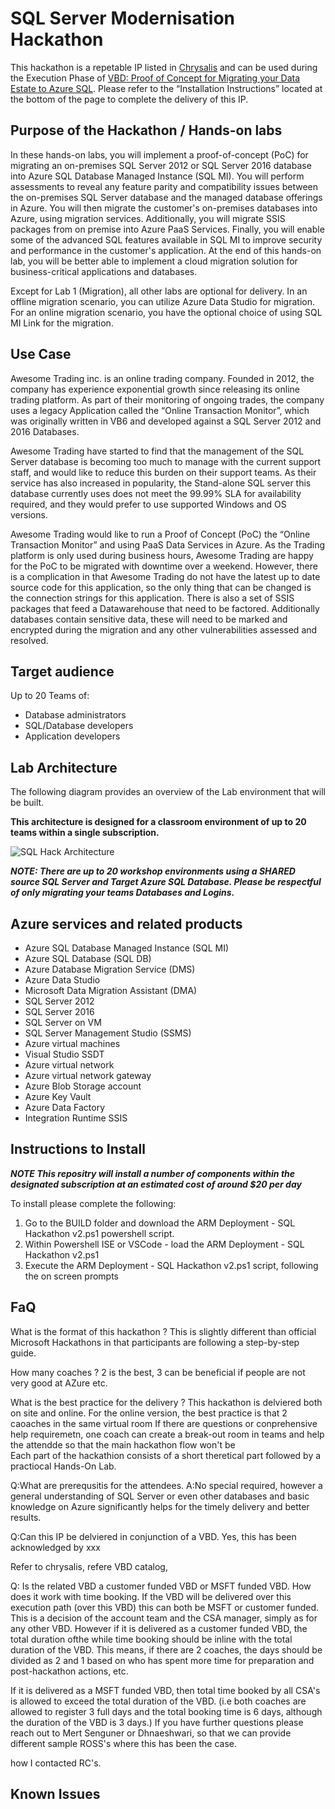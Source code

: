 # SQL Server Modernisation Hackathon #
This hackathon is a repetable IP listed in [Chrysalis](https://chrysalis.microsoft.com/) and can be used during the Execution Phase of [VBD: Proof of Concept for Migrating your Data Estate to Azure SQL](https://chrysalis.microsoft.com/Projects/993 "VBD: Proof of Concept for Migrating your Data Estate to Azure SQL").
Please refer to the “Installation Instructions” located at the bottom of the page to complete the delivery of this IP.

## Purpose of the Hackathon / Hands-on labs ##
In these hands-on labs, you will implement a proof-of-concept (PoC) for migrating an on-premises SQL Server 2012 or SQL Server 2016 database into Azure SQL Database Managed Instance (SQL MI). You will perform assessments to reveal any feature parity and compatibility issues between the on-premises SQL Server database and the managed database offerings in Azure. You will then migrate the customer's on-premises databases into Azure, using migration services. Additionally, you will migrate SSIS packages from on premise into Azure PaaS Services. Finally, you will enable some of the advanced SQL features available in SQL MI to improve security and performance in the customer's application.
At the end of this hands-on lab, you will be better able to implement a cloud migration solution for business-critical applications and databases. 

Except for Lab 1 (Migration), all other labs are optional for delivery. In an offline migration scenario, you can utilize Azure Data Studio for migration. For an online migration scenario, you have the optional choice of using SQL MI Link for the migration.

## Use Case ##
Awesome Trading inc. is an online trading company. Founded in 2012, the company has experience exponential growth since releasing its online trading platform. As part of their monitoring of ongoing trades, the company uses a legacy Application called the “Online Transaction Monitor”, which was originally written in VB6 and developed against a SQL Server 2012 and 2016 Databases.

Awesome Trading have started to find that the management of the SQL Server database is becoming too much to manage with the current support staff, and would like to reduce this burden on their support teams. As their service has also increased in popularity, the Stand-alone SQL server this database currently uses does not meet the 99.99% SLA for availability required, and they would prefer to use supported Windows and OS versions.

Awesome Trading would like to run a Proof of Concept (PoC) the “Online Transaction Monitor” and using PaaS Data Services in Azure. As the Trading platform is only used during business hours, Awesome Trading are happy for the PoC to be migrated with downtime over a weekend. However, there is a complication in that Awesome Trading do not have the latest up to date source code for this application, so the only thing that can be changed is the connection strings for this application. There is also a set of SSIS packages that feed a Datawarehouse that need to be factored. Additionally databases contain sensitive data, these  will need to be marked and encrypted during the migration and any other vulnerabilities assessed and resolved.

## Target audience ##

Up to 20 Teams of:

* Database administrators
* SQL/Database developers
* Application developers

## Lab Architecture ##

The following diagram provides an overview of the Lab environment that will be built.

**This architecture is designed for a classroom environment of up to 20 teams within a single subscription.**

![SQL Hack Architecture](https://github.com/markjones-msft/SQL-Hackathon/raw/master/Hands-On%20Lab/SQLHack%20Architecture.png "SQL Hack Architecture")

***NOTE: There are up to 20 workshop environments using a SHARED source SQL Server and Target Azure SQL Database. Please be respectful of only migrating your teams Databases and Logins.***

## Azure services and related products ##
* Azure SQL Database Managed Instance (SQL MI)
* Azure SQL Database (SQL DB)
* Azure Database Migration Service (DMS)
* Azure Data Studio
* Microsoft Data Migration Assistant (DMA)
* SQL Server 2012
* SQL Server 2016
* SQL Server on VM
* SQL Server Management Studio (SSMS)
* Azure virtual machines
* Visual Studio SSDT
* Azure virtual network
* Azure virtual network gateway
* Azure Blob Storage account
* Azure Key Vault
* Azure Data Factory
* Integration Runtime SSIS

## Instructions to Install ##

***NOTE This repositry will install a number of components within the designated subscription at an estimated cost of around $20 per day***

To install please complete the following:
1. Go to the BUILD folder and download the ARM Deployment - SQL Hackathon v2.ps1 powershell script.
2. Within Powershell ISE or VSCode - load the ARM Deployment - SQL Hackathon v2.ps1
3. Execute the ARM Deployment - SQL Hackathon v2.ps1 script, following the on screen prompts


 ## FaQ ##
What is the format of this hackathon ?
This is slightly different than official Microsoft Hackathons in that participants are following a step-by-step guide.

How many coaches ?
2 is the best, 3 can be beneficial if people are not very good at AZure etc.

What is the best practice for the delivery ?
This hackathon is delviered both on site and online. For the online version, the best practice is that 2 caoaches
in the same virtual room
If there are questions or conprehensive help requiremetn, one coach can create a break-out room in teams and help the attendde so that the main hackathon flow won't be    
Each part of the hackathion consists of a short theretical part followed by a practiocal Hands-On Lab.

Q:What are prerequsitis for the attendees.
A:No special required, however a general understanding of SQL Server or even other databases and basic knowledge on Azure significantly helps for the timely delivery and better results.


Q:Can this IP be delviered in conjunction of a VBD.
Yes, this has been acknowledged by xxx 

Refer to chrysalis,
refere VBD catalog, 

Q: Is the related VBD a customer funded VBD or MSFT funded VBD. How does it work with time booking.
If the VBD will be delivered over this execution path (over this VBD) this can both be MSFT or customer funded. This is a decision of the account team and the CSA manager, simply as for any other VBD.
However if it is delivered as a customer funded VBD, the total duration ofthe while time booking should be inline with the total duration of the VBD. This means, if there are 2 coaches, the days should be divided as 2 and 1 based on who has spent more time for preparation and post-hackathon actions, etc.

If it is delivered as a MSFT funded VBD, then total time booked by all CSA's is allowed to exceed the total duration of the VBD. (i.e both coaches are allowed to register 3 full days and the total booking time is 6 days, although the duration of the VBD is 3 days.) 
If you have further questions please reach out to Mert Senguner or Dhnaeshwari, so that we can provide different sample ROSS's where this has been the case. 




how I contacted RC's.


## Known Issues ##

